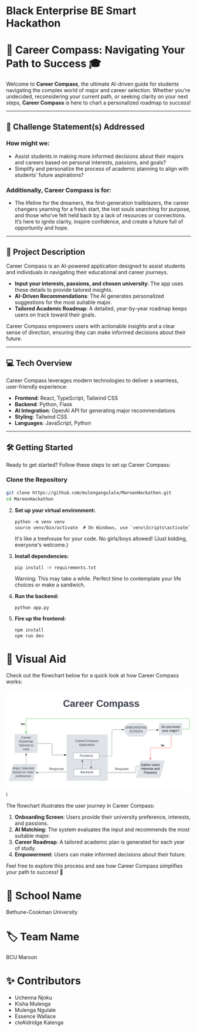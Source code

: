 # Black Enterprise BE Smart Hackathon

# 📍 Career Compass: Navigating Your Path to Success 🎓

Welcome to **Career Compass**, the ultimate AI-driven guide for students navigating the complex world of major and career selection. Whether you're undecided, reconsidering your current path, or seeking clarity on your next steps, **Career Compass** is here to chart a personalized roadmap to success!

---

## 🎯 Challenge Statement(s) Addressed  

### How might we:
- Assist students in making more informed decisions about their majors and careers based on personal interests, passions, and goals?  
- Simplify and personalize the process of academic planning to align with students’ future aspirations?  

### Additionally, Career Compass is for:
- The lifeline for the dreamers, the first-generation trailblazers, the career changers yearning for a fresh start, the lost souls searching for purpose, and those who’ve felt held back by a lack of resources or connections. It’s here to ignite clarity, inspire confidence, and create a future full of opportunity and hope.

---

## 🤯 Project Description  

Career Compass is an AI-powered application designed to assist students and individuals in navigating their educational and career journeys.  

- **Input your interests, passions, and chosen university**: The app uses these details to provide tailored insights.  
- **AI-Driven Recommendations**: The AI generates personalized suggestions for the most suitable major.  
- **Tailored Academic Roadmap**: A detailed, year-by-year roadmap keeps users on track toward their goals.  

Career Compass empowers users with actionable insights and a clear sense of direction, ensuring they can make informed decisions about their future.

---

## 💻 Tech Overview  

Career Compass leverages modern technologies to deliver a seamless, user-friendly experience:  

- **Frontend**: React, TypeScript, Tailwind CSS  
- **Backend**: Python, Flask  
- **AI Integration**: OpenAI API for generating major recommendations  
- **Styling**: Tailwind CSS  
- **Languages**: JavaScript, Python  

---

## 🛠 Getting Started
Ready to get started? Follow these steps to set up Career Compass:

### Clone the Repository
```bash
git clone https://github.com/mulengangulale/MaroonHackathon.git
cd MaroonHackathon
```

2. **Set up your virtual environment:**
   ```
   python -m venv venv
   source venv/bin/activate  # On Windows, use `venv\Scripts\activate`
   ```
   It's like a treehouse for your code. No girls/boys allowed! (Just kidding, everyone's welcome.)

3. **Install dependencies:**
   ```
   pip install -r requirements.txt
   ```
   Warning: This may take a while. Perfect time to contemplate your life choices or make a sandwich.

4. **Run the backend:**
   ```
   python app.py
   ```
   

5. **Fire up the frontend:**
   ```
   npm install
   npm run dev
   ```

# 🌟 Visual Aid
Check out the flowchart below for a quick look at how Career Compass works:

![Career Compass Flowchart](./Flowchart.svg)
i

The flowchart illustrates the user journey in Career Compass:
1. **Onboarding Screen**: Users provide their university preference, interests, and passions.
2. **AI Matching**: The system evaluates the input and recommends the most suitable major.
3. **Career Roadmap**: A tailored academic plan is generated for each year of study.
4. **Empowerment**: Users can make informed decisions about their future.

Feel free to explore this process and see how Career Compass simplifies your path to success! 🚀

# 🏫 School Name
Bethune-Cookman University

# 🏷 Team Name
BCU Maroon

# ✨ Contributors
- Uchenna Njoku
- Kisha Mulenga
- Mulenga Ngulale
- Essence Wallace
- cleAldridge Kalenga
